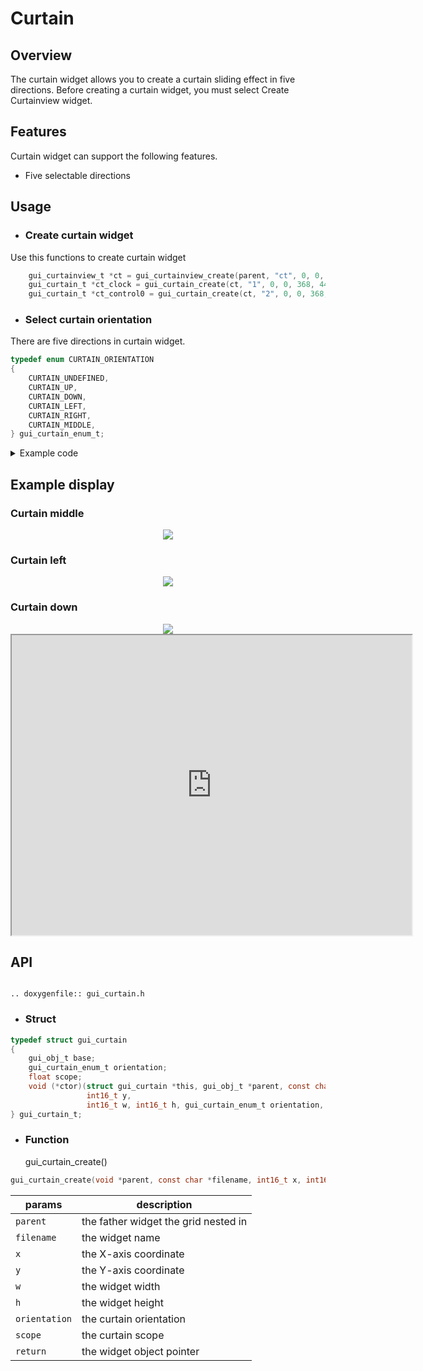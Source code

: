 # **Curtain**

## Overview

The curtain widget allows you to create a curtain sliding effect in five directions.
Before creating a curtain widget, you must select Create Curtainview widget.

## Features

Curtain widget can support the following features.

- Five selectable directions

## Usage

- ### Create curtain widget

Use this functions to create curtain widget

```c
    gui_curtainview_t *ct = gui_curtainview_create(parent, "ct", 0, 0, 368, 448);
    gui_curtain_t *ct_clock = gui_curtain_create(ct, "1", 0, 0, 368, 448, CURTAIN_MIDDLE, 1);
    gui_curtain_t *ct_control0 = gui_curtain_create(ct, "2", 0, 0, 368, 448, CURTAIN_UP, 1);
```

- ### Select curtain orientation

There are five directions in curtain widget.

```c
typedef enum CURTAIN_ORIENTATION
{
    CURTAIN_UNDEFINED,
    CURTAIN_UP,
    CURTAIN_DOWN,
    CURTAIN_LEFT,
    CURTAIN_RIGHT,
    CURTAIN_MIDDLE,
} gui_curtain_enum_t;
```

<details> <summary>Example code</summary>

```c
#include "root_image_hongkong/ui_resource.h"
#include <gui_img.h>
#include "gui_curtainview.h"
#include "gui_curtain.h"
#include "gui_canvas.h"

void page_tb_clock(void *parent)
{
    gui_curtainview_t *ct = gui_curtainview_create(parent, "ct", 0, 0, 368, 448);
    GET_BASE(ct)->cover = true;
    gui_curtain_t *ct_clock = gui_curtain_create(ct, "1", 0, 0, 368, 448, CURTAIN_MIDDLE, 1);
    gui_curtain_t *ct_control0 = gui_curtain_create(ct, "2", 0, 0, 368, 448, CURTAIN_UP, 1);
    gui_curtain_t *ct_left = gui_curtain_create(ct, "3", 0, 0, 368, 448, CURTAIN_LEFT, 0.65f);

    gui_curtain_t *ct_card = gui_curtain_create(ct, "card", 0, 0, 368, 448, CURTAIN_DOWN, 1);

    extern void page_ct_clock(void *parent);
    extern void page_ct_sidebar(void *parent);
    extern void tabview_up_design(void *parent_widget);
    extern void curtain_down_design(void *parent_widget);
    page_ct_clock(ct_clock);
    page_ct_sidebar(ct_left);
    tabview_up_design(ct_control0);
    curtain_down_design(ct_card);
}
```

</details>

## Example display

### Curtain middle

<div align=center><img src="https://foruda.gitee.com/images/1699598241164687669/dfa390fd_10641540.png"></div>

### Curtain left

<div align=center><img src="https://foruda.gitee.com/images/1699598101922668537/42e53db8_10641540.png"></div>

### Curtain down

<div align=center><img src="https://foruda.gitee.com/images/1699598123896262065/f1ca11fb_10641540.png"></div>

<iframe src="https://drive.google.com/file/d/1ldpbh_wWDRebAIMNhPelFBF98Der49An/preview" width="640" height="480" allow="autoplay"></iframe>

## API

```eval_rst

.. doxygenfile:: gui_curtain.h

```

- ### Struct

```c
typedef struct gui_curtain
{
    gui_obj_t base; 
    gui_curtain_enum_t orientation;
    float scope;
    void (*ctor)(struct gui_curtain *this, gui_obj_t *parent, const char *filename, int16_t x,
                 int16_t y,
                 int16_t w, int16_t h, gui_curtain_enum_t orientation, float scope); 
} gui_curtain_t;
```

- ### Function

    gui_curtain_create()

```c
gui_curtain_create(void *parent, const char *filename, int16_t x, int16_t y,int16_t w, int16_t h, gui_curtain_enum_t orientation, float scope)
```

|params  | description  |
|--|--|
|`parent`|the father widget the grid nested in|
|`filename`|the widget name|
|`x`|the X-axis coordinate|
|`y`|the Y-axis coordinate|
|`w`|the widget width|
|`h`|the widget height|
|`orientation`|the curtain orientation|
|`scope`|the curtain scope||
|`return`|the widget object pointer|
